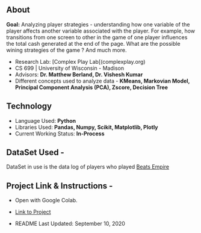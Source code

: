 ## About
**Goal:** Analyzing player strategies - understanding how one variable of the player affects another variable associated with the player. For example, how transitions from one screen to other in the game of one player influences the total cash generated at the end of the page. What are the possible wining strategies of the game ? And much more.

- Research Lab: [Complex Play Lab[(complexplay.org)
- CS 699 | University of Wisconsin - Madison
- Advisors: **Dr. Matthew Berland, Dr. Vishesh Kumar**
- Different concepts used to analyze data - **KMeans, Markovian Model, Principal Component Analysis (PCA), Zscore, Decision Tree**

## Technology 
- Language Used: **Python**
- Libraries Used: **Pandas, Numpy, Scikit, Matplotlib, Plotly**
- Current Working Status: **In-Process**



## DataSet Used - 
DataSet in use is the data log of players who played [Beats Empire](https://info.beatsempire.org) 

## Project Link & Instructions -
- Open with Google Colab. 
- [Link to Project](https://colab.research.google.com/drive/1JqZ_Wk_Ki-TXrfbPK4JPut0oRHc5XUnS?usp=sharing)

- README Last Updated: September 10, 2020
